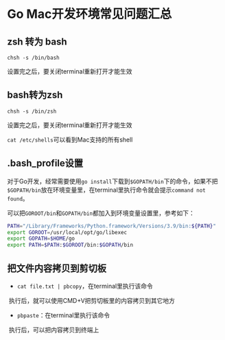# Go Mac开发环境常见问题汇总

## zsh 转为 bash

`chsh -s /bin/bash`

设置完之后，要关闭terminal重新打开才能生效



## bash转为zsh

`chsh -s /bin/zsh`

设置完之后，要关闭terminal重新打开才能生效

`cat /etc/shells`可以看到Mac支持的所有shell



## .bash_profile设置

对于Go开发，经常需要使用`go install`下载到`$GOPATH/bin`下的命令，如果不把`$GOPATH/bin`放在环境变量里，在terminal里执行命令就会提示`command not found`。

可以把`GOROOT/bin`和`GOPATH/bin`都加入到环境变量设置里，参考如下：

```bash
PATH="/Library/Frameworks/Python.framework/Versions/3.9/bin:${PATH}"
export GOROOT=/usr/local/opt/go/libexec
export GOPATH=$HOME/go
export PATH=$PATH:$GOROOT/bin:$GOPATH/bin
```



## 把文件内容拷贝到剪切板

* `cat file.txt | pbcopy`，在terminal里执行该命令

​	执行后，就可以使用CMD+V把剪切板里的内容拷贝到其它地方

* `pbpaste`：在terminal里执行该命令

​	执行后，可以把内容拷贝到终端上

